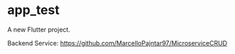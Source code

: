 # app_test

A new Flutter project.

Backend Service: https://github.com/MarcelloPajntar97/MicroserviceCRUD


